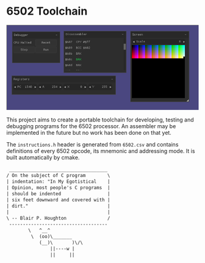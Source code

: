 # 6502 Toolchain

[![Screenshot](screenshot.png)](colors.webm)

This project aims to create a portable toolchain for developing,
testing and debugging programs for the 6502 processor. An assembler
may be implemented in the future but no work has been done on that
yet.

The `instructions.h` header is generated from `6502.csv` and contains
definitions of every 6502 opcode, its mnemonic and addressing mode.
It is built automatically by cmake. 


```
 ____________________________________
/ On the subject of C program        \
| indentation: "In My Egotistical    |
| Opinion, most people's C programs  |
| should be indented                 |
| six feet downward and covered with |
| dirt."                             |
|                                    |
\ -- Blair P. Houghton               /
 ------------------------------------
        \   ^__^
         \  (oo)\_______
            (__)\       )\/\
                ||----w |
                ||     ||
```
